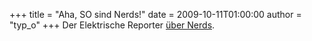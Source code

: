 +++
title = "Aha, SO sind Nerds!"
date = 2009-10-11T01:00:00
author = "typ_o"
+++
Der Elektrische Reporter [über
Nerds](http://www.elektrischer-reporter.de/elr/video/115/).
